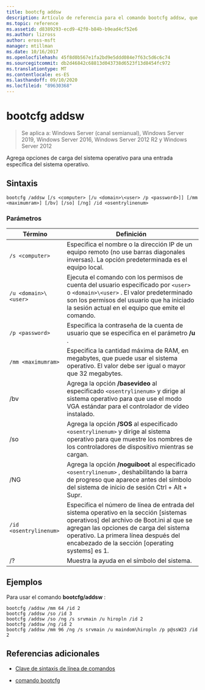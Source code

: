 ```yaml
---
title: bootcfg addsw
description: Artículo de referencia para el comando bootcfg addsw, que agrega opciones de carga del sistema operativo para una entrada específica del sistema operativo.
ms.topic: reference
ms.assetid: d8389293-ecd9-42f0-b84b-b9ead4cf52e6
ms.author: lizross
author: eross-msft
manager: mtillman
ms.date: 10/16/2017
ms.openlocfilehash: 45f8d0b567e1fa2bd9e5ddd084e7f63c5d6c6c74
ms.sourcegitcommit: db2d46842c68813d043738d6523f13d8454fc972
ms.translationtype: MT
ms.contentlocale: es-ES
ms.lasthandoff: 09/10/2020
ms.locfileid: "89630368"
---
```

# <a name="bootcfg-addsw"></a>bootcfg addsw

> Se aplica a: Windows Server (canal semianual), Windows Server 2019, Windows Server 2016, Windows Server 2012 R2 y Windows Server 2012

Agrega opciones de carga del sistema operativo para una entrada específica del sistema operativo.

## <a name="syntax"></a>Sintaxis

```
bootcfg /addsw [/s <computer> [/u <domain>\<user> /p <password>]] [/mm <maximumram>] [/bv] [/so] [/ng] /id <osentrylinenum>
```

### <a name="parameters"></a>Parámetros

| Término | Definición |
| ---- | ---------- |
| `/s <computer>` | Especifica el nombre o la dirección IP de un equipo remoto (no use barras diagonales inversas). La opción predeterminada es el equipo local. |
| `/u <domain>\<user>`  | Ejecuta el comando con los permisos de cuenta del usuario especificado por `<user>` o `<domain>\<user>` . El valor predeterminado son los permisos del usuario que ha iniciado la sesión actual en el equipo que emite el comando. |
| `/p <password>` | Especifica la contraseña de la cuenta de usuario que se especifica en el parámetro **/u** . |
| `/mm <maximumram>` | Especifica la cantidad máxima de RAM, en megabytes, que puede usar el sistema operativo. El valor debe ser igual o mayor que 32 megabytes. |
| /bv | Agrega la opción **/basevideo** al especificado `<osentrylinenum>` y dirige al sistema operativo para que use el modo VGA estándar para el controlador de vídeo instalado. |
| /so | Agrega la opción **/SOS** al especificado `<osentrylinenum>` y dirige al sistema operativo para que muestre los nombres de los controladores de dispositivo mientras se cargan. |
| /NG | Agrega la opción **/noguiboot** al especificado `<osentrylinenum>` , deshabilitando la barra de progreso que aparece antes del símbolo del sistema de inicio de sesión Ctrl + Alt + Supr. |
| `/id <osentrylinenum>` | Especifica el número de línea de entrada del sistema operativo en la sección [sistemas operativos] del archivo de Boot.ini al que se agregan las opciones de carga del sistema operativo. La primera línea después del encabezado de la sección [operating systems] es 1. |
| /? | Muestra la ayuda en el símbolo del sistema. |

## <a name="examples"></a>Ejemplos

Para usar el comando **bootcfg/addsw** :

```
bootcfg /addsw /mm 64 /id 2
bootcfg /addsw /so /id 3
bootcfg /addsw /so /ng /s srvmain /u hiropln /id 2
bootcfg /addsw /ng /id 2
bootcfg /addsw /mm 96 /ng /s srvmain /u maindom\hiropln /p p@ssW23 /id 2
```

## <a name="additional-references"></a>Referencias adicionales

- [Clave de sintaxis de línea de comandos](command-line-syntax-key.md)

- [comando bootcfg](bootcfg.md)
